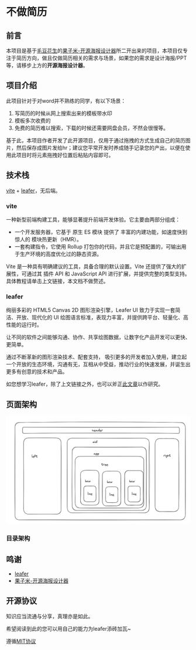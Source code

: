 # 不做简历

## 前言
本项目是基于[毛豆花生](https://blog.csdn.net/weixin_40507529?type=blog)的[果子米-开源海报设计器](https://github.com/LvHuaiSheng/gzm-design)所二开出来的项目，本项目仅专注于简历方向，做且仅做简历相关的需求与场景，如果您的需求是设计海报/PPT等，请移步上方的**开源海报设计器**。

## 项目介绍
此项目针对于对word并不熟练的同学，有以下场景：
1. 写简历的时候从网上搜索出来的模板带水印
2. 模板多次收费的
3. 免费的简历难以搜索，下载的时候还需要网盘会员，不然会很慢等。

基于此，本项目作者开发了此开源项目，仅用于通过拖拽的方式生成自己的简历图片，然后保存成图片发给hr；建议您平常开发时养成随手记录您的产出，以便在使用此项目时将元素拖拽好位置后粘贴内容即可。

## 技术栈
[vite](https://cn.vitejs.dev/) + [leafer](https://www.leaferjs.com/)，无后端。

### vite
一种新型前端构建工具，能够显著提升前端开发体验。它主要由两部分组成：
- 一个开发服务器，它基于 原生 ES 模块 提供了 丰富的内建功能，如速度快到惊人的 模块热更新（HMR）。
- 一套构建指令，它使用 Rollup 打包你的代码，并且它是预配置的，可输出用于生产环境的高度优化过的静态资源。

Vite 是一种具有明确建议的工具，具备合理的默认设置。Vite 还提供了强大的扩展性，可通过其 插件 API 和 JavaScript API 进行扩展，并提供完整的类型支持。具体教程请单击上文链接，本文档不做赘述。

### leafer
绚丽多彩的 HTML5 Canvas 2D 图形渲染引擎，Leafer UI 致力于实现一套简洁、开放、现代化的 UI 绘图语言标准，表现力丰富，并提供跨平台、轻量化、高性能的运行时。

让不同的软件之间能够沟通、协作、共享绘图数据，让数字化产品开发可以更快、更简单。

通过不断革新的图形渲染技术、配套支持， 吸引更多的开发者加入使用，建立起一个开放的生态环境，沟通有无，互相从中受益，推动行业的快速发展，并诞生出更多有创意的技术和产品。

如您想学习leafer，除了上文链接之外，也可以斧正[此文章](https://shuangxunian.github.io/2023/12/16/23121600/)以作研究。

## 页面架构
![](./public/1.png)

### 目录架构

## 鸣谢
- [leafer](https://www.leaferjs.com/)
- [果子米-开源海报设计器](https://github.com/LvHuaiSheng/gzm-design)


## 开源协议
知识应当流通与分享，真理亦是如此。

希望阅读到此的您可以用自己的能力为leafer添砖加瓦~

遵循[MIT协议](https://github.com/shuangxunian/no-resume/blob/main/LICENSE)

